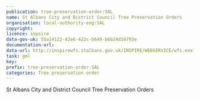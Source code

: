 ```yaml
---
publication: tree-preservation-order:SAL
name: St Albans City and District Council Tree Preservation Orders
organisation: local-authority-eng:SAL
copyright: 
licence: inpsire
data-gov-uk: 55a14122-42e6-422c-b649-b6b24d16793e
documentation-url: 
data-url: http://inspirewfs.stalbans.gov.uk/INSPIRE/WEBSERVICE/wfs.exe?service=wfs&request=GetFeature&typename=ns:Tree_Preservation_Orders&outputFormat=GML2
task: gml
key: 
prefix: tree-preservation-order-SAL
categories: Tree preservation order
---
```


St Albans City and District Council Tree Preservation Orders
